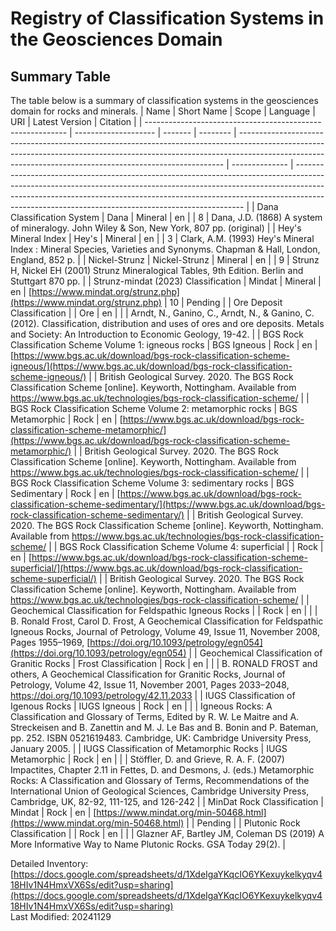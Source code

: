 # Registry of Classification Systems in the Geosciences Domain

## Summary Table
The table below is a summary of classification systems in the geosciences domain for rocks and minerals.
| Name                                                       | Short Name           | Scope   | Language | URI                                                                                                                                                                                                                                    | Latest Version | Citation                                                                                                                                                                                                                                                                                                    |
| ---------------------------------------------------------- | -------------------- | ------- | -------- | -------------------------------------------------------------------------------------------------------------------------------------------------------------------------------------------------------------------------------------- | -------------- | ----------------------------------------------------------------------------------------------------------------------------------------------------------------------------------------------------------------------------------------------------------------------------------------------------------- |
| Dana Classification System                                 | Dana                 | Mineral | en       |                                                                                                                                                                                                                                        | 8              | Dana, J.D. (1868) A system of mineralogy. John Wiley & Son, New York, 807 pp. (original)                                                                                                                                                                                                                    |
| Hey's Mineral Index                                        | Hey's                | Mineral | en       |                                                                                                                                                                                                                                        | 3              | Clark, A.M. (1993) Hey's Mineral Index : Mineral Species, Varieties and Synonyms. Chapman & Hall, London, England, 852 p.                                                                                                                                                                                   |
| Nickel-Strunz                                              | Nickel-Strunz        | Mineral | en       |                                                                                                                                                                                                                                        | 9              | Strunz H, Nickel EH (2001) Strunz Mineralogical Tables, 9th Edition. Berlin and Stuttgart 870 pp.                                                                                                                                                                                                           |
| Strunz-mindat (2023) Classification                        | Mindat               | Mineral | en       | [https://www.mindat.org/strunz.php](https://www.mindat.org/strunz.php)                                                                                                                                                                 | 10               | Pending                                                                                                                                                                                                                                                                                                     |
| Ore Deposit Classification                                 |                      | Ore     | en       |                                                                                                                                                                                                                                        |                | Arndt, N., Ganino, C., Arndt, N., & Ganino, C. (2012). Classification, distribution and uses of ores and ore deposits. Metals and Society: An Introduction to Economic Geology, 19-42.                                                                                                                      |
| BGS Rock Classification Scheme Volume 1: igneous rocks     | BGS Igneous          | Rock    | en       | [](https://www.bgs.ac.uk/download/bgs-rock-classification-scheme-igneous/)[https://www.bgs.ac.uk/download/bgs-rock-classification-scheme-igneous/](https://www.bgs.ac.uk/download/bgs-rock-classification-scheme-igneous/)             |                | British Geological Survey. 2020. The BGS Rock Classification Scheme [online]. Keyworth, Nottingham. Available from https://www.bgs.ac.uk/technologies/bgs-rock-classification-scheme/                                                                                                                       |
| BGS Rock Classification Scheme Volume 2: metamorphic rocks | BGS Metamorphic      | Rock    | en       | [](https://www.bgs.ac.uk/download/bgs-rock-classification-scheme-metamorphic/)[https://www.bgs.ac.uk/download/bgs-rock-classification-scheme-metamorphic/](https://www.bgs.ac.uk/download/bgs-rock-classification-scheme-metamorphic/) |                | British Geological Survey. 2020. The BGS Rock Classification Scheme [online]. Keyworth, Nottingham. Available from https://www.bgs.ac.uk/technologies/bgs-rock-classification-scheme/                                                                                                                       |
| BGS Rock Classification Scheme Volume 3: sedimentary rocks | BGS Sedimentary      | Rock    | en       | [](https://www.bgs.ac.uk/download/bgs-rock-classification-scheme-sedimentary/)[https://www.bgs.ac.uk/download/bgs-rock-classification-scheme-sedimentary/](https://www.bgs.ac.uk/download/bgs-rock-classification-scheme-sedimentary/) |                | British Geological Survey. 2020. The BGS Rock Classification Scheme [online]. Keyworth, Nottingham. Available from https://www.bgs.ac.uk/technologies/bgs-rock-classification-scheme/                                                                                                                       |
| BGS Rock Classification Scheme Volume 4: superficial       |                      | Rock    | en       | [](https://www.bgs.ac.uk/download/bgs-rock-classification-scheme-superficial/)[https://www.bgs.ac.uk/download/bgs-rock-classification-scheme-superficial/](https://www.bgs.ac.uk/download/bgs-rock-classification-scheme-superficial/) |                | British Geological Survey. 2020. The BGS Rock Classification Scheme [online]. Keyworth, Nottingham. Available from https://www.bgs.ac.uk/technologies/bgs-rock-classification-scheme/                                                                                                                       |
| Geochemical Classification for Feldspathic Igneous Rocks   |                      | Rock    | en       |                                                                                                                                                                                                                                        |                | B. Ronald Frost, Carol D. Frost, A Geochemical Classification for Feldspathic Igneous Rocks, Journal of Petrology, Volume 49, Issue 11, November 2008, Pages 1955–1969, [https://doi.org/10.1093/petrology/egn054](https://doi.org/10.1093/petrology/egn054)                                                |
| Geochemical Classification of Granitic Rocks               | Frost Classification | Rock    | en       |                                                                                                                                                                                                                                        |                | B. RONALD FROST and others, A Geochemical Classification for Granitic Rocks, Journal of Petrology, Volume 42, Issue 11, November 2001, Pages 2033–2048, https://doi.org/10.1093/petrology/42.11.2033                                                                                                        |
| IUGS Classification of Igenous Rocks                       | IUGS Igneous         | Rock    | en       |                                                                                                                                                                                                                                        |                | Igneous Rocks: A Classification and Glossary of Terms, Edited by R. W. Le Maitre and A. Streckeisen and B. Zanettin and M. J. Le Bas and B. Bonin and P. Bateman, pp. 252. ISBN 0521619483. Cambridge, UK: Cambridge University Press, January 2005.                                                        |
| IUGS Classification of Metamorphic Rocks                   | IUGS Metamorphic     | Rock    | en       |                                                                                                                                                                                                                                        |                | Stöffler, D. and Grieve, R. A. F. (2007) Impactites, Chapter 2.11 in Fettes, D. and Desmons, J. (eds.) Metamorphic Rocks: A Classification and Glossary of Terms, Recommendations of the International Union of Geological Sciences, Cambridge University Press, Cambridge, UK, 82-92, 111-125, and 126-242 |
| MinDat Rock Classification                                 | Mindat               | Rock    | en       | [https://www.mindat.org/min-50468.html](https://www.mindat.org/min-50468.html)                                                                                                                                                         |                | Pending                                                                                                                                                                                                                                                                                                     |
| Plutonic Rock Classification                               |                      | Rock    | en       |                                                                                                                                                                                                                                        |                | Glazner AF, Bartley JM, Coleman DS (2019) A More Informative Way to Name Plutonic Rocks. GSA Today 29(2).                                                                                                                                                                                                   |

Detailed Inventory: [https://docs.google.com/spreadsheets/d/1XdeIgaYKqcIO6YKexuykelkyqv418HIv1N4HmxVX6Ss/edit?usp=sharing](https://docs.google.com/spreadsheets/d/1XdeIgaYKqcIO6YKexuykelkyqv418HIv1N4HmxVX6Ss/edit?usp=sharing)  
Last Modified: 20241129
